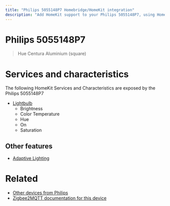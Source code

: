 ```yaml
---
title: "Philips 5055148P7 Homebridge/HomeKit integration"
description: "Add HomeKit support to your Philips 5055148P7, using Homebridge, Zigbee2MQTT and homebridge-z2m."
---
```

<!---
This file has been GENERATED using src/docgen/docgen.ts
DO NOT EDIT THIS FILE MANUALLY!
-->
# Philips 5055148P7
> Hue Centura Aluminium (square)


# Services and characteristics
The following HomeKit Services and Characteristics are exposed by
the Philips 5055148P7

* [Lightbulb](../../light.md)
  * Brightness
  * Color Temperature
  * Hue
  * On
  * Saturation

## Other features
* [Adaptive Lighting](../../light.md)

# Related
* [Other devices from Philips](../index.md#philips)
* [Zigbee2MQTT documentation for this device](https://www.zigbee2mqtt.io/devices/5055148P7.html)